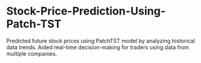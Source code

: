 # Stock-Price-Prediction-Using-Patch-TST
Predicted future stock prices using PatchTST model by analyzing historical data trends. Aided real-time decision-making for traders using data from multiple companies.
